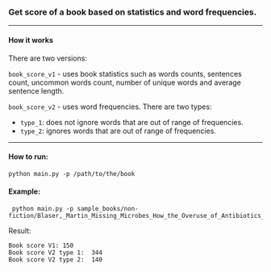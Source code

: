 ### Get score of a book based on statistics and word frequencies.

---
#### How it works
There are two versions:

`book_score_v1` - uses book statistics such as words counts, sentences count, uncommon words count, number of unique words and average sentence length.

`book_score_v2` - uses word frequencies. There are two types:
    
- `type_1`: does not ignore words that are out of range of frequencies.
- `type_2`: ignores words that are out of range of frequencies.

---

#### How to run:
```shell
python main.py -p /path/to/the/book
```

#### Example:
```shell
 python main.py -p sample_books/non-fiction/Blaser,_Martin_Missing_Microbes_How_the_Overuse_of_Antibiotics_Is.epub
```

Result:
```
Book score V1: 150
Book score V2 type 1:  344
Book score V2 type 2:  140
```